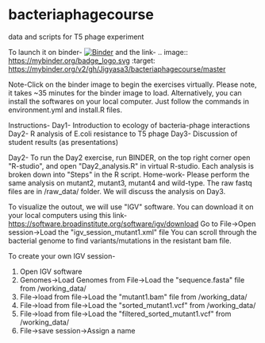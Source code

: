 # bacteriaphagecourse
data and scripts for T5 phage experiment 

To launch it on binder-
[![Binder](https://mybinder.org/badge_logo.svg)](https://mybinder.org/v2/gh/Jigyasa3/bacteriaphagecourse/master)
and the link- .. image:: https://mybinder.org/badge_logo.svg
 :target: https://mybinder.org/v2/gh/Jigyasa3/bacteriaphagecourse/master
 
 Note-Click on the binder image to begin the exercises virtually. Please note, it takes ~35 minutes for the binder image to load. Alternatively, you can install the softwares on your local computer. Just follow the commands in environment.yml and install.R files. 

Instructions-
Day1- Introduction to ecology of bacteria-phage interactions
Day2- R analysis of E.coli resistance to T5 phage
Day3- Discussion of student results (as presentations)

Day2- To run the Day2 exercise,  run BINDER, on the top right corner open "R-studio", and open "Day2_analysis.R" in virtual R-studio. 
Each analysis is broken down into "Steps" in the R script.
Home-work- Please perform the same analysis on mutant2, mutant3, mutant4 and wild-type. The raw fastq files are in /raw_data/ folder. We will discuss the analysis on Day3.

To visualize the outout, we will use "IGV" software. 
You can download it on your local computers using this link-https://software.broadinstitute.org/software/igv/download
Go to File->Open session->Load the "igv_session_mutant1.xml" file
You can scroll through the bacterial genome to find variants/mutations in the resistant bam file.

To create your own IGV session-
1. Open IGV software
2. Genomes->Load Genomes from File->Load the "sequence.fasta" file from /working_data/
3. File->load from file->Load the "mutant1.bam" file from /working_data/
4. File->load from file->Load the "sorted_mutant1.vcf" from /working_data/
5. File->load from file->Load the "filtered_sorted_mutant1.vcf" from /working_data/
5. File->save session->Assign a name
